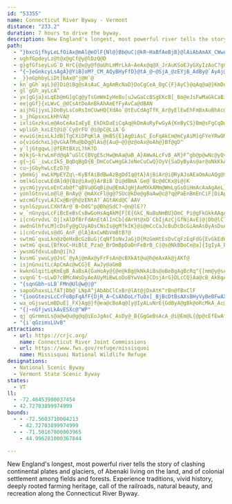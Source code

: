 ```yaml
---
id: "53355"
name: Connecticut River Byway - Vermont
distance: "233.2"
duration: 7 hours to drive the byway.
description: New England's longest, most powerful river tells the story of clashing continental plates and glaciers, of Abenaki living on the land, and of colonial settlement among fields and forests. Experience traditions, vivid history, deeply rooted farming heritage, call of the railroads, natural beauty, and recreation along the Connecticut River Byway.
path:
  - "}bxcGjfhyLeLfOiAx@mAl@eOlF{Nl@}Bb@uC|@kR~HaBfAeBjB}@lAiAbAmAX_CWwA?cA^q@`@]h@oCtE}@fAmI`G}FpHeBdBqBhAkIdBoAd@iAr@cAfAqItLcG`JwZvg@qJnSm@zB_ArGQfD?rBFrBj@xEDz@ElBa@pIU`C}A`Jq@zEW|DEpEPlKRpEhAdPEpAo@lC_@r@]^g@R{AbAiE|DqCvB_AjAyAzBoAd@oAXmCRO\\sBzBaD`CoDvAgF~AkSvEyMdBwE~@mYzHyAJ_PnQiAdBiBfEmBjD_A`AkDlCoBfC}EtH_EdEaIfD{GdDoA^sJzAaNfEiF~BwCdByEdDyCzAwBp@}G~A}CfAsBjAiBtAiElE}CxDcA~@iAl@wG~BaEfB{DvBwFtEsBx@}HpCmEz@cNpDcBRiEK}ASi@WeAaAcC{EcAcAsAY}BPsBfAyXnTqHdEeA`A}ArBcAz@oAn@yBl@sC`BiAd@sAXiC\\sB@o@Qy@m@m@mA{C{IiBsEm@{@mAw@uA]sA?uNvA_MzCmE|@cD`@i@PqGnG}ErFmHxFqDzCeFpCcCx@YR_@l@Cd@c@d@_Dl@_Aj@}ErBuIrCcDfCaBFaBSqIsDiToHsImCeImBi@EgA@iDp@wMdD_F@qARo@RmUpNmC`AoBR}ADcEWmE{@sF_BkG{BmQcFcDmBaAsACi@UWYCUNqFgDsBu@wHwDwGsDoM{IyAw@iBs@}Em@uM_@u_@D_BIaBU{Ai@yAu@_As@sAyAwEwGcF}FiA_B}@kBoGwPw@yAsAeBqJsJiAu@yB_AoA}@_LoKa@UsAQsD@e[v@aE^aHlAqEdAkCXuAG}AYoQqFsHgB}AQaHuAgIkAyEg@wFU}d@pAid@dBiBLkGdAiDF}BScDaAsBeAaGaEqBkAmPeGyCsAkEaC_FoDoE_EgCmC{DgFuBeDqKwSy@mAmAqAmBsAoCkAsBe@oQu@_PkBcDFsAMmBs@kJoHiGyJo@_BImBH_DEgBq@aEq@}AeAaAaGsCoGsDgA_Ay@_AmCyE}DqJqDsFiBkBkKaJsFuFiAwAaBgDkCwIwCsGyCyIw@sAk@k@qEiBgL}GuHwHgB_E}BkDi@cAwCwHUgBOkB?uArAyI~BoLhAuCjHyLhBmDd@eBNoBBkAYgBYc@mVg\\uAwAkGiFiBkAaM{F{ByAuE{DiAq@iAc@oDMaBPcCx@aI~DiAXeOq@wGdAmG?}BSyBq@_Dm@oJe@{q@oH{JkBaIyB}BWoMg@qASaDkAoASsAE}FRyCI}AQeAQuEeBkBa@oDg@{DSsACi@DiAp@iDhD}AlByCpGy@rAoBrAwCrAmFx@mFRcDQqIaA}BGqEFyF~@}AEaAe@gA_AcT}VeAs@iAg@sC_@qA_@aBsAkNmPi\\e_@k`@_e@ix@_~@"
  - ughfGpdeyLz@t@x@gCf@y@lDzQ@D
  - g}gfGfseyLuG`D_HrC{@x@y@f@aUhLmMrLkA~AeAx@q@X_JrAuKSoEJyGXyIzAoC?gCi@aAc@wHaFgCy@kWmDsEQ_O?iCRuQdE{\lGcCV}D?wBL}Bz@{@p@UQs@M_@@qGrDsD|A_Cn@s@D}@I_@O_Au@oDsGcAkCm@_CUuBEuMi@yISaCo@kBkBaCaAq@uQiE_BIqDa@cDDuNfBcClAuMdKsAf@eALqIaAaBa@eG_E{C_ByEyAiO_D_OaCaEYaBDcBRaG`BqNdAyBl@wG~B_BXe^vAaEh@}DdA_BJcBYyAs@oAwAs@mAYmAY_DHuD^kBv@aCxBsF`@sBLkDYgDc@gBiBgFsD_IcAaBaF_GeDgG_@e@cA_AyAo@}BKcHv@kKNaBRcHdCgHp@_CC_G{@uAEuAJ}B`@kE~AyF~AqI`BwF|AyDl@uED_Gm@}BEoCJ}Dl@aDRqBEwAMsDw@qAg@iKeG}Bu@oAKsA?oARqH`C}Cn@oALaDDiCOsBi@oB}@mDsCgFmDkASaCLy@oDm@eBqE{ImAmDS}AOqGx@}Ez@{B|@sAxAyApAs@jCe@tJy@nA_@|CqA
  - "{~}eGnkcyLsAgA}@YiB]oM?_CM_AQyBHyFfD}@tA_@~@SjA_@zEYjB_AdBy@`AyAj@gG`AsDPcBM_MiC{AUmAIoANmGrBuBXmFFuDg@wGqCcB{@oA_AcBm@}BSmPI{@MeDgAeCeBsFaKyAyBsCsBcD_ByBUsBIcEaAaFPiB[wFaBsBMoBx@}BxA_AdA_@f@mBrEiBnDy@bAyDfD}E~BaBfAiD~CkJtJ_EfJmAzBwBxEiA`BcKxESBiFzBsIdE"
  - _}}eGphbyLiDt]bAx@^j@H`@
  - kn`gGh`ayL}@}Di@iBg@sAsAaC_AgAmRcNaD}DoCgCeA_BgC{F}AyC}@qAq@a@}KmDoJsDiDkBcFiDmDsBkDqA}Be@{BSkDGgDXgLtAiDP}F@k\aB_CU{FuA_DmAaE{BgNgJaEqDs@u@yCkEkLeT_AqAo@k@sCaAaHQsB_@yA{@yPgNmAy@eIaAmAk@uBmBmAq@{Bi@uAKiDFcDl@iIxC}MdGqBrAoDdD}HpLmAvAuHzF{C`B{B~@gMrCgGdEa]bSgClA{C^cCAqCc@kCmA{BaBkIsIgKaKiAy@yBeAiCk@cCGerA`AcGNqEf@oMfDyD~AyAjA_BxBgAzBWz@c@nB}AhLq@lDwAjCsAtAgCxAaAXcBP_RWqWh@eEf@uWtE_BRcBBcBMkW}EyDiAyAw@gDgCuCsDmR{ZuEiHqAyAqAmAyAaAuEeAsGwD}Au@cB_@qHi@cEIiECcE\gE`@oQfCcB^cCv@cJfBaGfB
  - gl`gGh_ayLcA^
  - yx|gGja}xLqEb@mG]gCg@yTsGmWmIyHeBu[uJwGaCcBSgEKcB[_Bo@eJsFwMaGkCaBiDgCyAy@_Bc@cBGaFLqGVaBRgHxAuMrF}A`@cBPeBEcBQ_MuB_Bg@{DkB{DmA_E}AaQuEoK_AsLmBwELeJ_AgGeAaHoBkCSwAFyDdBsGjBwARwACcIoCmDe@cBs@_B}@gDgDoEaGmAaAwAk@aOaDyCkBuBcA
  - ee|gGf}{xLWvC_@dCsAtDoAnBkAhAmEfFyAvCa@dBAN
  - aijhG|jyxL}DoByLsCoRsImCUwHQ{XdAo`@tEuCdAgTfK_Ar@yElEwEhFmBxAuBhAc@`@]j@a@jBCnDEx@Or@y@vAgBhB{AjCcAfCy@xCoAxC{MnReAdAkAx@uBz@_KdA{GtBgCj@mRrAsBA}Bq@wH{DwHkE}DmCuLiJuA]sAAkIzByBnAoNhNmC`DoAr@oDjAaDf@uEJkDGuA_@wAw@cIuGmBmAiBi@wEg@_AYe@k@wBcFo@}@eAs@uFsAo@gAi@cBiBod@a@_D}@yCyAaCkF_GiA_AgM{HsA_@cC_@qYsCos@VgCLkL`BiDDyBYsDmAyC_CaHiJ}BcBqAa@aCK}FXcCDmTy@iDWsAa@c@_@eBmBwDyCcAgAcGgKwFyKaLwQmC{E{GgOeGiKgAqCiAuEsDiZYoBi@eBiA_B{CeDcR_]}AsBiAeAsBiAiA[qBIeUtBkIGoFk@wARiC|@sBHyB]yFwCkCk@uAGcB^aHlC_@DsA?mDk@uAJeEz@eBTuMn@cJvAkIzBq@HuBCcH_@yAm@{B_B{As@_Bc@yYwFsRsEmAe@kEyCqGgD_Be@gEw@cBMkPk@aHGmDSkAQuG{BaJ_GyDmB}Ak@kN}Cu@w@i@y@SeAIgAV{CpAgJL}CHiMMmBDMKqAo@aCw@cBeBmB_XiQ}@aA}AmCo@_Bs@aD_@_EE_FPuHVmDh@sDRk@jAuCrAkCc@sAwDiTi@y@
  - s_jhGpsxxLkHhVA@
  - ixliGxzkxLe@AoCeAaIaEyE_EkDkDaEiCqAq@kDmAuRyFwGyA{KeByCS}Bm@sFgCqDwCiAu@_MeGu@Yk@EaFV}YCi@^qBvD_@TyDr@mAp@_AlAuDfJaDrFgGtMm@~AgEhOgArCcAjAoAl@sAJo@Eyd@aHkHw@{Ky@iBa@sAs@uL_I{FaDeD}BcDuCcAmAoByDoFmIwC}FiAkBcAkAiA{@wGyCiA}@}@mA_A{D
  - wpliGh_kxLEt@i@`Cy@rFU`@i@pC@LiA`G
  - evwiG|mixLkJdB[TgCXiDPqKlA_@mBS{E}AgOiAsC_EoFqAkCm@mCyAiM]qFYeYRwOMsB_@yAYq@cEyGqAgC}A_CiAu@uFwByCkByE}DgFmF_DmEgU__@cBqBsC{BcEcC}GgCmAu@sC}BsDgDaAmAw@_BcA{Ci@kDMsBWqZm@aFiAuEyQen@wB{FoDsKiEaKkIcPsBmDiB{Do@eB}DmNwDwOiAeCeEsE{AcCgA_DiFsSiAwC_B_CiA}@sAm@_D_A_b@aJwBaAeAcAyAaCuEaMaBaEsCyEkE{EoPaMaBsB}@yAiAmCsAqEcDiLgEkQoAqEiAuCgDmG_DeEwDaDmCeBmGeC}Do@gEYmKScE@aEl@}D|@_En@_JBiBWcEaAmDmBuCeCiCaEcGoK{BcDaD{BiOmIyF{DaNgKgHeDicAkb@uEcBmAK}CFyCX
  - o{viGdchxL}@vGkAfMu@bDg@lAs@|Au@~@}@z@oAx@oAh@}Bf@gD^
  - y`ljGtgqwL|@fERtBXzL?hK?D
  - m}kjG~krwLmFd@qA^uGlC{BVgEScHw@mAa@aB_A}AWwALcFvB_AR}F^gb@p@wNc@yQv@}TLgMA}Bo@mCiBgCsCuDmFk@yAm@}BSiBSmFKWu@YuK|AmW|C}Dv@yAl@sAr@iAbAcCtCiCpCsA~@wAr@{Af@gEx@mEj@qA?qAWyAm@c]mOiJmEiDoBuKkHod@}[yM{J_B{AcAs@iAe@qAYuAKuABmCXeEt@qGxB_B\eBHoEGyCg@yAe@wAs@oAy@sMeK{AaAqJaFkXuSoDaDy@qAo@yAcD}Ji@qA}EoI_DgHuU{l@mJuUsNw^{CoH}KcY
  - g{~jG`_iwLcIkS_BqDqBgD{B_DmCoCwHgGkJeNeCuCwQ}OyV{SaDyByAs@ar@aNkKkAsKg@_HsAcBMgE@qK~@cBFmHBiBCcBO}DcAuL}FcG]qDo@eSmI_B_@cBMum@_CuN}@cB?iEPcPlAcBRaKvBoUtHe^nMc@BgI|B
  - cu~jGbyhwLcEzD?@
  - ybmkGj`ewLkMpEYZq\~KyBfAiBdBwAzBgDdIq@tA}AjBiAr@i@RyAJoAEaOmAuAQg@SiAs@wAmAiG{GmE_FcBmC[kA]aCIsBHkFEaBOmBs@}CkAcCs^ec@eLaOqLgNiA_AsBgA}Bm@kE}@wBu@sBgAiC_C}AsBsAeCuKuXqAcC_AkAgAaAq[{UgI{FsC_BqI_D{XaIiPgFcKeFqWcLkRoKwCmBgCgCuBeDaB{DeDsKaBmEqAeCwBmCwEyDyUiQsCaBoAk@sAYqMsA{GqAuBaAwEsDcAaAy@sAsEsJaGaKwDyFyGuIkHaIsDuFyGsFuBiAcIuCiA_@sAGiMfAuU~De@DmAQoA}@]c@oDsGiJaNiF{IyCsDsBsAi@Q}Ie@m@GyAq@qGqKaA_AmAk@wFeAaD_AoAMiD?yNZyAJiARmAp@aA`Aw@rAeBxDsBfDcBjBoEfEmBvAoClAaXnJmAj@wKbHmAj@wFvA{BJwAOsA_@gTcIyFmAwIiAkZ{A_C_@yBs@mAq@iBsAkJuIgHeH{NqM{KoKyDeDkCgB{CwAaD{@}B_@sV_DgDQeDVuJ~A_CLeLPu\fDqA`@{DjCaHzG
  - omlkGlocwLEdA]d@{Bz@iAv@}ArBiB`Di@dBmA`Ge@`Bc@dCKx@i@|K
  - yycmGjyyvLoEnCab@f^qBVu@GqBi@u@EmAJgHjAeMXkAMm@WmLgGsOiHmAcAaAgAeL}MwCeCgH{EqImHoAs@oBo@yNmCuBgAwAaAi@w@aJuQmGiLy@qA}EuF_BsEy@sAs@w@_@aAe@u@eGyGkB}AaDiBiA_AsBwCy@uAe@}AsBcKm@_ByBaDiAeAsFkDmF}DqFqDmIiFwAm@_B[iEAaBM{Ae@qGsCyASeBXiAr@mBlB}A`AgIxBiElC}@T_BIaD_BqAUwA?gFz@u@BsCKgHm@cCFeIjBiC`@o@ViA~AcCvEo@~@cBbBsAl@}@RmHX_BXsG`C}Ab@qKz@oHVaBR}JlC}AViMr@{IWgFdA_Bj@sAx@}G|G}C|BuCfCmAd@sALi@E}DgAoNkB{NJaEv@oBH{KsB{Ac@cSqHwAo@iA}@yDgFm@sAuAoGiAwBcE_FoGiNm@eBs@uAeAkAmAg@sAEgGrBwAD_Be@oAgAgEyE_GoHiAkAaBgCo@qA_@yAY{Ay@{Im@yCg@w@i@a@}BqAcAYkAGwB@sAPmF_C_Ce@gBPqKrD_@Fs@KkAg@{FoDuQ_JsDqAkCa@qADi@JgHxCm@FcAGuAc@sCyBmAe@g@CiJf@sBd@oB~@cA`BsBxA_Dj@m@?oASyAk@}C_BUYgD_BqWkJ
  - yonlGtnvvLo@l@_BnAy@`@mAXcFl@g@?SUc@kDe@gBaAw@c@?q@PaEnBmEnCiF|DiAp@yAj@{JxCuAr@{LdOgEvIyAxBkL~LeAv@mA^y@A_H}AeCS_K?iCl@_BdAcBfByDdImAtA}AdAaAXeI~@uCr@qc@bQ_BbAo@l@mArBuC`HwBpCiAx@}BbA}GpBuNlGwCz@iCb@eBFqGEqBYeBy@_As@sC{DmAmA_C_BqIkDoOaH_B}@mAwAwFqKu@aAcAy@mAe@y@QuAAsEl@_CKcPuCwJwDeM}CmB]yA?yFp@uFZcWbAoC@uASiAk@{@y@sCoDcAw@oAe@cBOeVFaEYsBYeNmD{NaEo^kI}CMsB@aB\kCtAaM~HmBx@mI`A}DnAmCfBiRbRoD~BsCt@kVpDkEjAaC`AMH
  - wzcmGfcyvLAJCx@Br@h@zENtA?`AGtAKd@C`AAV
  - synlGzpuvLCXHfAr@`B~DdG^p@Bh@SdC?~@n@lE??
  - w_`nGnyqvLcFiBcEeBsCsBwGoHsAqAkM{F[E{GkC_NuBuNmBU}DmC_Pi@gFkGkkAAgAx@mj@HcP?eDSuLQuHO_C_@wBm@mBmA_CeBiBmBkA_A_@cOsBs@[eAw@eBqByA{Cs@mBy@aFi@mEQmCaA{S?mQKwCc@iCwB}JOkBBaFKU
  - i|cnGrvdvL`Oj[xAlDfBrFdAnEtAlInCb[dArHt@xD`CbIjAzCjGfN|AvE|@|Db@lClAvJn@tDrAlF|@dCjBhEvBjDhC`DvJnJlFdGlEnG`EtHhDvIrCnJlBtIhAnHfBpNnBdIlBfGnCrGnBfDbA|AnPpTtBfDbBdD|@`CxBdIn@zDFx@?xAKvAQnASp@k@dAm@r@sCxBaIfE}JnGmA^sABk@OkEuBi@Kk@JYJq@r@g@lB]hC
  - awdnGlhfvLM]cDsFy@gCUyAOsCNsIs@gM?kIK}@i@mCcCaJcBuDcDcGiAmAsByAsDuAsQ_GsEgAcE_C}CgAqKyBsCQgD?uAUwBu@cBu@{@g@qCcDa@u@aA_C_AmD_AyJo@oCyBgGoG_Oa@oASqAGyAp@iQdAsMV}KNkAn@aCtHuKjBeBtHyEnC{BdJmKpA_CdFcMtFoQhA{BdCkDdBeBnBuAtF_DhBeBvAoBdEqHpLwVhMsX~@cCbAmE~CqUbAsElD}MNqBToF\{N?sGIkAO_AmBqFu@kA{H{GsD}B_CiAcC}@mCs@oPeDqCGmJX}EA}C_@sDeAsCcAiCoAeZ}SoLmG_WoS{JeJgM{MmDwC}CsB_O}HwUwMoB}A}D}EoAyBeAaC}@iCoAuEm@uDk@aHI}ENgHRoCl@sE|@eEvUk|@vAsE`AaCrByDxAsBrCaDlB_BrD}B|\wOpDaCtC_D|BmDlBgEnAqE|@gFX{CbDye@@y@pAiR^yGD{CEmB}AmSHaGn@cHtJ_q@JcBCkHWoCSiAoAmEc@aAqA{BgAuAs@m@uBuAyDqBqD_C}@a@uEq@aA_@oB_BmDiFw@k@_Ae@sGgBkJw@uASs@Uy@k@sC_DoAyBs@gCo@sEyA_TYwCoA{GmB_JO{B?yFQoC{R{_AuBoLYmC?eATmJHiPt@eLXoCr@cCb@_AxDsEnAsB|CgIr@eCh@iC|@eHT_D^}HVoR`@_KNiL?gEWuVGwT^}T?uCSwH?_Df@cj@ZeHToCvDgU|C_Tv@uK`Eqa@EkBiAiNmA}KoB_OuBkYWmJ[m_@a@cUkCk\SyDRgQCiDe@aY_AqYW{MOwCa@oBYg@yA_B}@g@
  - i|cnGrvdvLs@dG_AnF_@lA}AxCwNbVmBtB?@
  - swtmG`qxuLkn@zQeHxBcGzBuG|CqNfIoNvJaGjD{MzGmHtEsDvCqFzEqFdG{EvGkEdH}BnEcCpFqH|R}F|QsAxCuCrE}BxBuCrBkDrAyCp@aCRuB?iE_@e\{Guj@eKgJmBcFu@wFe@}DEsGFgERcGj@cEr@oHdBwEzAoHhDaE|BqG|EiBlB_CzCgBfCmCvEoBhEsCxHs@fCuCzIaCxFoCnFsBjDmDfFm[ja@mBrCyBzEcArCwAfGk@pEQnDKxDLdGThDh@vDrA`GhA`DzGtN
  - swtmG`qxuL{BfKoC~HiBlE_Pza@_BrDmBpDaDnFeBrB_C|@s@NkBDoCe@a]{IgIyA_BEaAJ_Cp@yStMmDlBaMrFqD~BoDtCeDlDyJlM}B`EwCtH_IfW}@`Co@lAwBdDaAlAwCfCsAx@yAr@}DjAgE^eB?gEa@}e@wGgK{@cEGkMFeTrA{Dl@cBl@}BpAmDpCaq@xq@cApA}@vAq@zA}BzGo@|Au@rAeAlAmA`AyAp@iEl@sKBoEZ{FpAcC`By@dAcCzEs@jBwAnFg@jICzDFtFGrBE|Aw@vG[pBq@dCyEnJ{AtDi@dBiA~G_AzH
  - ywsmGfdxuLoBn@i[hJ
  - kvsmG`ywuLy@JsC`@yAj@mAx@yFrFsAn@cBXkAt@u@h@eAxAk@jAKf@
  - isjnGnuitLcApCmAc@wCG}E_AwJy@aGmB
  - kwknGlqitLqKmEgB_AaBsA{GaHoAy@{@e@kBg@kNkAiBs@oBeBgAgBcRq^{[mm@y@sAkCmCw@eAa@oAWuAkAoPEsBNsBj@uB`EaJd@_B^qCBoBGeAQaB}EmPcA{BwCaE_@cA]aBq@sJyB}SOyBEmE?{PIiFQmGk@mE_@_Bk@yAqFoLy@sA_CmCuMgMkDsC{BgA{IiByDA
  - svqnG`t~sLwD?cBMcAWsDyAeAUyMiBwLoDoBYwVeA}CDsjArG}DLcCQ}Aa@cB_AkBgA_A}@eAaBeEoKuAqBcKmIiUiO}CgBcCy@kOmEkG}AsEm@wFEoCSuPeEeBYw@Ay@Fy@Vm@`@}AdBm@xAg@jBUfBc@zHUxBy@lCo@~@y@x@cC~A_A~@}C`FcCzF}CfDiUpb@}@dBeB~E]l@[Zo@XwAHiMc@eAIeBe@cCeBgIsIsAy@{DaA{@k@]a@oDeGgHcNsAwCe@oCsAu[iBg^C_DzB}^xFefAtA_VBkAYg@k@_@
  - "{sqnGbh~sLB`FMn@Ul@w@|@"
  - sapoGhaxsLLfATjDb@`LNpA^jAbAbClCxBr@lAt@jDxAtK^rBn@fBxClF
  - "{iooGtezsLcCrFoBpFqAfF{DjR_A~CsAhDoLrTuOx[_BjBcDtBsAXsBHyVyBeBFwAXwAr@oDbCmDnEsFtI}@|@y@`@u@Py@DaB]m@[qCyBsA]y@Gy@JcDfAu@JcCQ_MmCuAEgELcAh@o@z@_@`Ak@vCk@dBoBfEmCrE_BtAo@\\k]lJsAZuAJcBEcVsEwBSuA?sBPqFrA{KzDcCzAmGdGgAv@kBr@yANsAAqKqBy@EwANyBfAy@z@uBhDmBbC_Ax@iAp@qB`@oU|@mBd@sIbD}BnAsAlAgCtCu@dBoA~Dy@rAiAfAqHrFgB`BuAvBiC|EwEdGoBjAaD`AiAl@uDpCwFzC}AjBi@lAk@vBiAnIs@tHWxAcIdVo@~CU`COvEJfFEfGOrBY`Bi@lAe@j@m@d@}JtD}EnCaDbA_CVuB?oC_@}]oM{IuDiDoA}Ba@kIq@}HiBsBWy@EsBLkNhCqL|DwJvDqBXmA?iB_@qAy@mDyDaBaCQ_A}@_J{@aGm@gCmBaF}GmMmAmCgMm^_AcCgAmBeCuCiNyMkOwKi@i@iAmBiDaK}@yBoA{BcByBePiQsFgFmb@_\\_TyPiBeBgFiIiCuFu@_CsGiWuDwQmAgDyBeEuA{BkK{M{FeIi@a@eA]kl@iPyBu@_OaJcAY_BQwH@kFh@wB`@kEzAaLxFiA\\mC^qHh@a@Py@~@s@vA}@lAeB`A}B\\}CEcCQcCgAkPmKaGsByBkAcAiAu@wAcDmJgCaDaHuHyEyDu@aAk@kAq@aC}AmNq@wCy@{BaAqB_AsA{BmC{AaAef@qT}CkAaFw@qMa@sPSsGDmBLsCd@eOhEsDX}AOsEeBcCyBu@_AyLeV_B}BmBoBiA}@cE{B{B_@}AFqDl@yBbAcExCyAj@}@@_ASgAk@sNsKcTkSc@}@_@uAmAgF_@aA_DeGsAyCiAoEi@kDyBkWo@_FwA{Es@sAeBkCkKuIgBy@eBm@qL}BcCu@eCsAwDcDyJiJyCmDyC_F{IuQmDmGaDcEqEyD{BqAoAg@sKkCgAGiBBaJtAsAEi@MkAe@w@k@sAsBwHiOy@gCu@qEo@gCsA{C_AkAoHuHeDiB"
  - wa_oGjswsLmBDuE]_FX}Ag@}f@ea@cBoAq@[y@IyALuNrE{GdByA@gBk@oRcMkA_Ac@m@_@s@YeAe@sE_@yBgC_G]a@eAs@u@SiAEeBFuBXsJv@k@L}@r@cElFaB~CaBlEm@fCS~AS`GA`CSpAg@dAoCxBa@tAw@xFe@lA_Ar@gI~DqJlGqJdIiAn@s@PiAJsBWkHgBuAs@_BeA_Ay@eGiJo@]cAWu@Di@X_@d@cBxDkAfFq@|@s@HkAi@wJ{IaCeCuAm@iEWiEw@wO|@uMSs@Ku@WaBaAuUwPgBw@oBa@iACgAJuAXoAf@yAjAmDrD{@p@_[nI}FpBsBzAsAjBe@z@wErLsAxAyAlA}JzGaE~BsBx@wIrCcGf@qBh@{@f@mAfAiHrHaCrCiBnDqEfK
  - "{|~nGfjwsLkAvESXc@^WP"
  - qj`qGrmmsLs@a@w@u@g@q@iEoJgAsC_AsDy@_B{GgGeBsAcA_@i@Em@L{@p@cEfEwAfAkMpH}GhEoOtN_BjBkQ|VoJbMc^jd@qAlAaB~@cCx@eDl@sSpFgFfAyBPmVc@}DJsBPyCf@cCr@_KlE}Bp@kA~@yA`C_Av@iBl@iD`@aBKqLiDgASoUyByCk@uAk@eBgAcCaE{AyAiAk@iAMiAFcA\wH|DqHjE}M`JmAd@}Cf@cAXsAx@_D|BcATiAAg@OeD{AmByAoBgC_@Yw@YqAWqCQuASwFsBgCg@eBEy@JaA^{BfB{DzEu@vAUf@]`Be@vG_@zAeA~C]`DUp@iBlCwBfIe@lAcA`AsBx@mAhA{Qz\y@jA_BxAy@^cEbAkFnC_ElAwAPeBCaKs@gAUeDwAgCu@eASwAIoF^kHfAgCM{C_BeEmFuAoAmA}@_PgIr@wM\sCd@cC
  - "{i`qGzimsLUvB"
attractions:
  - url: https://crjc.org/
    name: Connecticut River Joint Commissions
  - url: https://www.fws.gov/refuge/missisquoi
    name: Missisquoi National Wildlife Refuge
designations:
  - National Scenic Byway
  - Vermont State Scenic Byway
states:
  - VT
ll:
  - -72.46453900037454
  - 42.72703899974999
bounds:
  - - -72.5603710004213
    - 42.72703899974999
  - - -71.50167800003965
    - 44.996281000367844

---
```


New England's longest, most powerful river tells the story of clashing continental plates and glaciers, of Abenaki living on the land, and of colonial settlement among fields and forests. Experience traditions, vivid history, deeply rooted farming heritage, call of the railroads, natural beauty, and recreation along the Connecticut River Byway.
